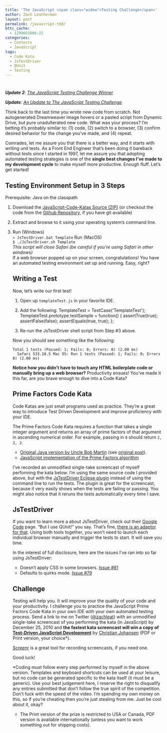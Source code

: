 ```yaml
---
title: 'The JavaScript <span class="widow">Testing Challenge</span>'
author: Zach Leatherman
layout: post
permalink: /javascript-tdd/
bttc_cache:
  - 1299663866:22
categories:
  - Contests
  - JavaScript
tags:
  - Code Kata
  - JsTestDriver
  - QUnit
  - Testing
---
```

# 

***Update 2**: [The JavaScript Testing Challenge Winner][1]*

 [1]: /web/2011/02/14/javascript-tdd-winner/

***Update**: [An Update to The JavaScript Testing Challenge][2]*

 [2]: /web/2011/01/09/javascript-tdd-update/

Think back to the last time you wrote new code from scratch. Not autogenerated Dreamweaver image hovers or a pasted script from Dynamic Drive, but pure unadulterated new code. What was your process? I’m betting it’s probably similar to: (1) code, (2) switch to a browser, (3) confirm desired behavior for the change you’ve made, and (4) repeat.

Comrades, let me assure you that there is a better way, and it starts with writing unit tests. As a Front End Engineer that’s been doing it bareback without tests since I started in 1997, let me assure you that adopting automated testing strategies is one of the **single best changes I’ve made to my development cycle** to make myself more productive. Enough fluff. Let’s get started!

## Testing Environment Setup in 3 Steps

Prerequisite: Java on the classpath

1.  Download the [JavaScript-Code-Katas Source (ZIP)][3] (or checkout the code from the [Github Repository][4], if you have git available)
2.  Extract and browse to it using your operating system’s command line.
3.  Run (Windows)  
    `> JsTestDriver.bat Template` 
    Run (MacOS)  
    `$ ./JsTestDriver.sh Template`  
    *This script will close Safari (be careful if you’re using Safari in other windows)*   
    If a web browser popped up on your screen, congratulations! You have an automated testing environment set up and running. Easy, right?
    
    ## Writing a Test
    
    Now, let’s write our first test!
    
    1.  Open up `templateTest.js` in your favorite IDE.
    2.  Add the following:     TemplateTest = TestCase('TemplateTest');
            TemplateTest.prototype.testSample = function()
            {
                assertTrue(true);
                assertFalse(false);
                assertEquals(true, true);
            };
    
    3.  Re-run the JsTestDriver shell script from Step #3 above.
    
    Now you should see something like the following:
    
        Total 1 tests (Passed: 1; Fails: 0; Errors: 0) (2.00 ms)
          Safari 533.18.5 Mac OS: Run 1 tests (Passed: 1; Fails: 0; Errors 0) (2.00 ms)
        
    
    **Notice how you didn’t have to touch any HTML boilerplate code or manually bring up a web browser?** Productivity ensues! You’ve made it this far, are you brave enough to dive into a Code Kata?
    
    ## Prime Factors Code Kata
    
    Code Katas are just small programs used as practice. They’re a great way to introduce Test Driven Development and improve proficiency with your IDE.
    
    The Prime Factors Code Kata requires a function that takes a single integer argument and returns an array of prime factors of that argument in ascending numerical order. For example, passing in `8` should return `2, 2, 2`.
    
    *   [Original Java version by Uncle Bob Martin][5] (see [original post][6]).
    *   [JavaScript implementation of the Prime Factors algorithm][7]
    
    I’ve recorded an unmodified single-take screencast of myself performing the kata below. I’m using the same source code I provided above, but with the [JsTestDriver Eclipse plugin][8] instead of using the command line to run the tests. The plugin is great for the screencast, because it very easily shows when the tests are failing or passing. You might also notice that it reruns the tests automatically every time I save.
    
    
    
    ## JsTestDriver
    
    If you want to learn more a about JsTestDriver, check out their [Google Code][9] page. “But I use QUnit!” you say. That’s fine, [there is an adaptor for that][10]. Using both tools together, you won’t need to launch each individual browser manually and trigger the tests to start. It will save you time.
    
    In the interest of full disclosure, here are the issues I’ve ran into so far using JsTestDriver: 
    *   Doesn’t apply CSS in some browsers. [Issue #81][11]
    *   Defaults to quirks mode. [Issue #79][12]
    
    ## Challenge
    
    Testing will help you. It will improve your the quality of your code and your productivity. I challenge you to practice the JavaScript Prime Factors Code Kata in your own IDE with your own automated testing process. Send a link to me on Twitter ([@zachleat][13]) with an unmodified single-take screencast of you performing the kata (in JavaScript) by December 25, 2010 and **the fastest kata screencast will win a copy of [Test-Driven JavaScript Development][14]** by [Christian Johansen][15] (PDF or Print version, your choice*).
    
    [Screenr][16] is a great tool for recording screencasts, if you need one.
    
    Good luck!
    
    *Coding must follow every step performed by myself in the above version. Templates and keyboard shortcuts can be used at your leisure, but no code can be generated specific to the kata itself (it must be a generic). Use your best judgement here, I reserve the right to disqualify any entries submitted that don’t follow the true spirit of the competition. 
    Don’t fuck with the speed of the video. I’m spending my own money on this, so if you’re cheating then you’re just stealing from me. Just be cool about it, okay?
    
    * The Print version of the prize is restricted to USA or Canada, PDF version is available internationally (unless you want to work something out for shipping costs).

 [3]: https://github.com/zachleat/JavaScript-Code-Katas/zipball/master
 [4]: https://github.com/zachleat/JavaScript-Code-Katas
 [5]: https://docs.google.com/present/edit?id=0AVz1CG9ZSGbWZG5iajc4c18zN2R2NzJnZmRq&hl=en&authkey=CO38t6gL
 [6]: http://butunclebob.com/ArticleS.UncleBob.ThePrimeFactorsKata
 [7]: https://github.com/zachleat/JavaScript-Code-Katas/blob/master/PrimeFactors/primeFactors.js
 [8]: http://code.google.com/p/js-test-driver/wiki/UsingTheEclipsePlugin
 [9]: http://code.google.com/p/js-test-driver/
 [10]: http://code.google.com/p/js-test-driver/wiki/QUnitAdapter
 [11]: http://code.google.com/p/js-test-driver/issues/detail?id=81
 [12]: http://code.google.com/p/js-test-driver/issues/detail?id=79
 [13]: http://twitter.com/zachleat
 [14]: http://tddjs.com/
 [15]: http://twitter.com/cjno/
 [16]: http://screenr.com/